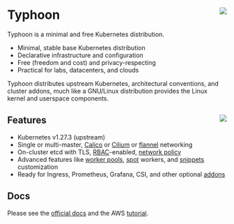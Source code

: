 # Typhoon <img align="right" src="https://storage.googleapis.com/poseidon/typhoon-logo.png">

Typhoon is a minimal and free Kubernetes distribution.

* Minimal, stable base Kubernetes distribution
* Declarative infrastructure and configuration
* Free (freedom and cost) and privacy-respecting
* Practical for labs, datacenters, and clouds

Typhoon distributes upstream Kubernetes, architectural conventions, and cluster addons, much like a GNU/Linux distribution provides the Linux kernel and userspace components.

## Features <a href="https://www.cncf.io/certification/software-conformance/"><img align="right" src="https://storage.googleapis.com/poseidon/certified-kubernetes.png"></a>

* Kubernetes v1.27.3 (upstream)
* Single or multi-master, [Calico](https://www.projectcalico.org/) or [Cilium](https://github.com/cilium/cilium) or [flannel](https://github.com/coreos/flannel) networking
* On-cluster etcd with TLS, [RBAC](https://kubernetes.io/docs/admin/authorization/rbac/)-enabled, [network policy](https://kubernetes.io/docs/concepts/services-networking/network-policies/)
* Advanced features like [worker pools](https://typhoon.psdn.io/advanced/worker-pools/), [spot](https://typhoon.psdn.io/flatcar-linux/aws/#spot) workers, and [snippets](https://typhoon.psdn.io/advanced/customization/#hosts) customization
* Ready for Ingress, Prometheus, Grafana, CSI, and other optional [addons](https://typhoon.psdn.io/addons/overview/)

## Docs

Please see the [official docs](https://typhoon.psdn.io) and the AWS [tutorial](https://typhoon.psdn.io/flatcar-linux/aws/).

